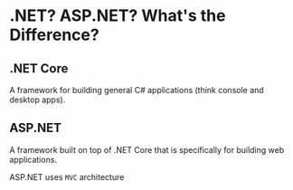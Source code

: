 # .NET? ASP.NET? What's the Difference?

## .NET Core
A framework for building general C# applications (think console and desktop apps).

## ASP.NET 
A framework built on top of .NET Core that is specifically for building web applications.

ASP.NET uses `MVC` architecture